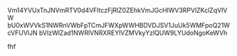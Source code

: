 Vm14YVUxTnJNVmRTV0d4VFltczFjRlZ0ZEhkVmJGcHlWV3RPVlZKclZqVlVW
bU0xWVVkS1NWRnVWbFpTCmJFWXpWWHBDVDJSV1JuUk5WMFpoQ21WcVFUVlJN
bVIzWlZad1NWRlVNRXREYlVZMVkyYzlQUW9LYUdoNgoKeWVh

fhf